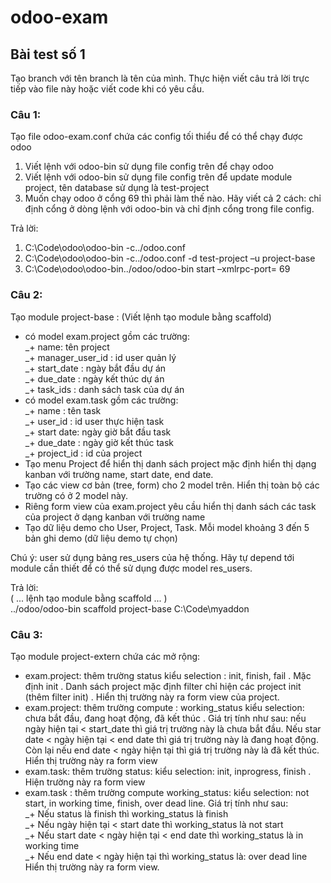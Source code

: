 ﻿# odoo-exam
## Bài test số 1  

Tạo branch với tên branch là tên của mình. Thực hiện viết câu trả lời trực tiếp vào file này hoặc viết code khi có yêu cầu.  

### Câu 1:  
Tạo file odoo-exam.conf chứa các config tối thiểu để có thể chạy được odoo  
1. Viết lệnh với odoo-bin sử dụng file config trên để chạy odoo  
2. Viết lệnh với odoo-bin sử dụng file config trên để update module project, tên database sử dụng là test-project  
3. Muốn chạy odoo ở cổng 69 thì phải làm thế nào. Hãy viết cả 2 cách: chỉ định cổng ở dòng lệnh với odoo-bin và chỉ định cổng trong file config.  

Trả lời: 
1.	C:\Code\odoo\odoo-bin -c../odoo.conf  
2.	C:\Code\odoo\odoo-bin -c../odoo.conf -d test-project –u project-base
3.	C:\Code\odoo\odoo-bin../odoo/odoo-bin start –xmlrpc-port= 69




### Câu 2:  
Tạo module project-base : (Viết lệnh tạo module bằng scaffold)  
- có model exam.project gồm các trường:   
_+ name: tên project   
_+ manager_user_id : id user quản lý   
_+ start_date : ngày bắt đầu dự án   
_+ due_date : ngày kết thúc dự án   
_+ task_ids : danh sách task của dự án  
- có model exam.task gồm các trường:   
_+ name : tên task   
_+ user_id : id user thực hiện task   
_+ start date: ngày giờ bắt đầu task   
_+ due_date : ngày giờ kết thúc task   
_+ project_id : id của project  
- Tạo menu Project để hiển thị danh sách project mặc định hiển thị dạng kanban với trường name, start date, end date.  
- Tạo các view cơ bản (tree, form) cho 2 model trên. Hiển thị toàn bộ các trường có ở 2 model này.  
- Riêng form view của exam.project yêu cầu hiển thị danh sách các task của project ở dạng kanban với trường name  
- Tạo dữ liệu demo cho User, Project, Task. Mỗi model khoảng 3 đến 5 bản ghi demo (dữ liệu demo tự chọn)

Chú ý: user sử dụng bảng res_users của hệ thống. Hãy tự depend tới module cần thiết để có thể sử dụng được model res_users.  

Trả lời:  
( ... lệnh tạo module bằng scaffold ... )  
../odoo/odoo-bin scaffold project-base C:\Code\myaddon

### Câu 3:  
Tạo module project-extern chứa các mở rộng:  
- exam.project: thêm trường status kiểu selection : init, finish, fail . Mặc định init . Danh sách project mặc định filter chỉ hiện các project init (thêm filter init) . Hiển thị trường này ra form view của project.  
- exam.project: thêm trường compute : working_status kiểu selection: chưa bắt đầu, đang hoạt động, đã kết thúc . Giá trị tính như sau: nếu ngày hiện tại < start_date thì giá trị trường này là chưa bắt đầu. Nếu star date < ngày hiện tại < end date thì giá trị trường này là đang hoạt động. Còn lại nếu end date < ngày hiện tại thì giá trị trường này là đã kết thúc. Hiển thị trường này ra form view  
- exam.task: thêm trường status: kiểu selection: init, inprogress, finish . Hiện trường này ra form view  
- exam.task : thêm trường compute working_status: kiểu selection: not start, in working time, finish, over dead line. Giá trị tính như sau:   
_+ Nếu status là finish thì working_status là finish   
_+ Nếu ngày hiện tại < start date thì working_status là not start   
_+ Nếu start date < ngày hiện tại < end date thì working_status là in working time   
_+ Nếu end date < ngày hiện tại thì working_status là: over dead line Hiển thị trường này ra form view.
